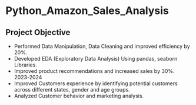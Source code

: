 # Python_Amazon_Sales_Analysis
## Project Objective
- Performed Data Manipulation, Data Cleaning and improved efficiency by 20%.  
- Developed EDA (Exploratory Data Analysis) Using pandas, seaborn Libraries. 
- Improved product recommendations and increased sales by 30%. 
2023-2024 
- Improved Customers experience by identifying potential customers across different states, 
gender and age groups. 
- Analyzed Customer behavior and marketing analysis. 

